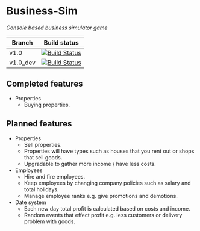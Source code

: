 # Business-Sim

*Console based business simulator game*

|Branch|Build status|
|---|---|
|v1.0|[![Build Status](https://travis-ci.org/jjackson37/Business-Sim.svg?branch=v1.0)](https://travis-ci.org/jjackson37/Business-Sim)|
|v1.0_dev|[![Build Status](https://travis-ci.org/jjackson37/Business-Sim.svg?branch=v1.0_dev)](https://travis-ci.org/jjackson37/Business-Sim)|

## Completed features

- Properties
  - Buying properties.

## Planned features

- Properties
  - Sell properties.
  - Properties will have types such as houses that you rent out or shops that sell goods.
  - Upgradable to gather more income / have less costs.
- Employees
  - Hire and fire employees.
  - Keep employees by changing company policies such as salary and total holidays.
  - Manage employee ranks e.g. give promotions and demotions.
- Date system
  - Each new day total profit is calculated based on costs and income.
  - Random events that effect profit e.g. less customers or delivery problem with goods.